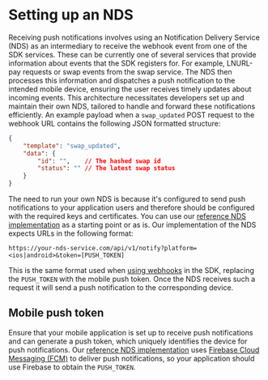# Setting up an NDS

Receiving push notifications involves using an Notification Delivery Service (NDS) as an intermediary to receive the webhook event from one of the SDK services. These can be currently one of several services that provide information about events that the SDK registers for. For example, LNURL-pay requests or swap events from the swap service. The NDS then processes this information and dispatches a push notification to the intended mobile device, ensuring the user receives timely updates about incoming events. This architecture necessitates developers set up and maintain their own NDS, tailored to handle and forward these notifications efficiently. An example payload when a `swap_updated` POST request to the webhook URL contains the following JSON formatted structure:

```json
{
    "template": "swap_updated",
    "data": {  
        "id": "",    // The hashed swap id
        "status": "" // The latest swap status
    }
}
```

The need to run your own NDS is because it's configured to send push notifications to your application users and therefore should be configured with the required keys and certificates. You can use our [reference NDS implementation](https://github.com/breez/notify) as a starting point or as is. Our implementation of the NDS expects URLs in the following format:
```
https://your-nds-service.com/api/v1/notify?platform=<ios|android>&token=[PUSH_TOKEN]
```

This is the same format used when [using webhooks](using_webhooks.md) in the SDK, replacing the `PUSH_TOKEN` with the mobile push token. Once the NDS receives such a request it will send a push notification to the corresponding device.

## Mobile push token
Ensure that your mobile application is set up to receive push notifications and can generate a push token, which uniquely identifies the device for push notifications. Our [reference NDS implementation](https://github.com/breez/notify) uses [Firebase Cloud Messaging (FCM)](https://firebase.google.com/docs/cloud-messaging/manage-tokens) to deliver push notifications, so your application should use Firebase to obtain the `PUSH_TOKEN`.
